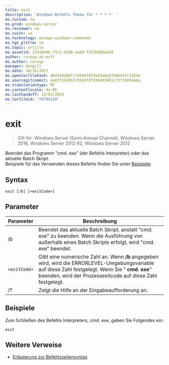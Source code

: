 ```yaml
---
title: exit
description: 'Windows-Befehls Thema für * * * *- '
ms.custom: na
ms.prod: windows-server
ms.reviewer: na
ms.suite: na
ms.technology: manage-windows-commands
ms.tgt_pltfrm: na
ms.topic: article
ms.assetid: 23d1044b-f5c1-4180-ae6d-f553b48da4d9
author: coreyp-at-msft
ms.author: coreyp
manager: dongill
ms.date: 10/16/2017
ms.openlocfilehash: d6d3a4d0bfc74644f6fda43abe57e0e4e7c1264a
ms.sourcegitcommit: 4a03f263952c993dfdf339dd3491c73719854aba
ms.translationtype: MT
ms.contentlocale: de-DE
ms.lasthandoff: 12/03/2019
ms.locfileid: "74791228"
---
```

# <a name="exit"></a>exit

>Gilt für: Windows Server (Semi-Annual Channel), Windows Server 2016, Windows Server 2012 R2, Windows Server 2012

Beendet das Programm "cmd. exe" (der Befehls Interpreter) oder das aktuelle Batch Skript.  
Beispiele für das Verwenden dieses Befehls finden Sie unter [Beispiele](#BKMK_examples).  
## <a name="syntax"></a>Syntax  
```  
exit [/b] [<exitCode>]  
```  
## <a name="parameters"></a>Parameter  

| Parameter  |                                                                                         Beschreibung                                                                                          |
|------------|----------------------------------------------------------------------------------------------------------------------------------------------------------------------------------------------|
|     /b     |                                      Beendet das aktuelle Batch Skript, anstatt "cmd. exe" zu beenden. Wenn die Ausführung von außerhalb eines Batch Skripts erfolgt, wird "cmd. exe" beendet.                                      |
| `<exitCode>` | Gibt eine numerische Zahl an. Wenn **/b** angegeben wird, wird die ERRORLEVEL-Umgebungsvariable auf diese Zahl festgelegt. Wenn Sie " **cmd. exe**" beenden, wird der Prozessexitcode auf diese Zahl festgelegt. |
|     /?     |                                                                             Zeigt die Hilfe an der Eingabeaufforderung an.                                                                             |

## <a name="BKMK_examples"></a>Beispiele  
Zum Schließen des Befehls Interpreters, cmd. exe, geben Sie Folgendes ein:  
```  
exit  
```  
## <a name="additional-references"></a>Weitere Verweise  
-   [Erläuterung zur Befehlszeilensyntax](command-line-syntax-key.md)  

